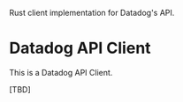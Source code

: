 Rust client implementation for Datadog's API.

# Datadog API Client

This is a Datadog API Client.

[TBD]